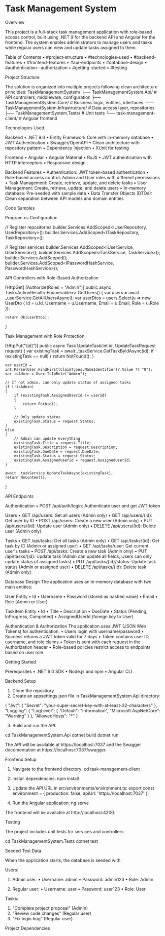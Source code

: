 # Task Management System

Overview

This project is a full-stack task management application with role-based access control, built using .NET 9 for the backend API and Angular for the frontend. The system enables administrators to manage users and tasks while regular users can view and update tasks assigned to them.

Table of Contents
•	#project-structure
•	#technologies-used
•	#backend-features
•	#frontend-features
•	#api-endpoints
•	#database-design
•	#authentication--authorization
•	#getting-started
•	#testing

Project Structure

The solution is organized into multiple projects following clean architecture principles:
TaskManagementSystem/
├── TaskManagementSystem.Api/            # API controllers, middleware, configuration
├── TaskManagementSystem.Core/           # Business logic, entities, interfaces
├── TaskManagementSystem.Infrastructure/ # Data access layer, repositories
├── TaskManagementSystem.Tests/          # Unit tests
└── task-management-client/              # Angular frontend

Technologies Used

Backend
•	.NET 9.0
•	Entity Framework Core with in-memory database
•	JWT Authentication
•	Swagger/OpenAPI
•	Clean architecture with repository pattern
•	Dependency Injection
•	XUnit for testing

Frontend
•	Angular
•	Angular Material
•	RxJS
•	JWT authentication with HTTP interceptors
•	Responsive design

Backend Features
•	Authentication: JWT token-based authentication
•	Role-based access control: Admin and User roles with different permissions
•	Task Management: Create, retrieve, update, and delete tasks
•	User Management: Create, retrieve, update, and delete users
•	In-memory database: Pre-seeded with sample data
•	Data Transfer Objects (DTOs): Clean separation between API models and domain entities

Code Samples

Program.cs Configuration

// Register repositories
builder.Services.AddScoped<IUserRepository, UserRepository>();
builder.Services.AddScoped<ITaskRepository, TaskRepository>();

// Register services
builder.Services.AddScoped<IUserService, UserService>();
builder.Services.AddScoped<ITaskService, TaskService>();
builder.Services.AddScoped<JwtService>();
builder.Services.AddScoped<IPasswordHashService, PasswordHashService>();

API Controllers with Role-Based Authorization

[HttpGet]
[Authorize(Roles = "Admin")]
public async Task<ActionResult<IEnumerable<UserDto>>> GetUsers()
{
    var users = await _userService.GetAllUsersAsync();
    var userDtos = users.Select(u => new UserDto
    {
        Id = u.Id,
        Username = u.Username,
        Email = u.Email,
        Role = u.Role
    });

    return Ok(userDtos);
}

Task Management with Role Protection

[HttpPut("{id}")]
public async Task<IActionResult> UpdateTask(int id, UpdateTaskRequest request)
{
    var existingTask = await _taskService.GetTaskByIdAsync(id);
    if (existingTask == null)
    {
        return NotFound();
    }

    var userId = int.Parse(User.FindFirst(ClaimTypes.NameIdentifier)?.Value ?? "0");
    var isAdmin = User.IsInRole("Admin");

    // If not admin, can only update status of assigned tasks
    if (!isAdmin)
    {
        if (existingTask.AssignedUserId != userId)
        {
            return Forbid();
        }

        // Only update status
        existingTask.Status = request.Status;
    }
    else
    {
        // Admin can update everything
        existingTask.Title = request.Title;
        existingTask.Description = request.Description;
        existingTask.DueDate = request.DueDate;
        existingTask.Status = request.Status;
        existingTask.AssignedUserId = request.AssignedUserId;
    }

    await _taskService.UpdateTaskAsync(existingTask);
    return NoContent();
}

API Endpoints

Authentication
•	POST /api/auth/login: Authenticate user and get JWT token

Users
•	GET /api/users: Get all users (Admin only)
•	GET /api/users/{id}: Get user by ID
•	POST /api/users: Create a new user (Admin only)
•	PUT /api/users/{id}: Update user (Admin only)
•	DELETE /api/users/{id}: Delete user (Admin only)

Tasks
•	GET /api/tasks: Get all tasks (Admin only)
•	GET /api/tasks/{id}: Get task by ID (Admin or assigned user)
•	GET /api/tasks/user: Get current user's tasks
•	POST /api/tasks: Create a new task (Admin only)
•	PUT /api/tasks/{id}: Update task (Admin can update all fields; Users can only update status of assigned tasks)
•	PUT /api/tasks/{id}/status: Update task status (Admin or assigned user)
•	DELETE /api/tasks/{id}: Delete task (Admin only)

Database Design
The application uses an in-memory database with two main entities:

User Entity
•	Id
•	Username
•	Password (stored as hashed value)
•	Email
•	Role (Admin or User)

TaskItem Entity
•	Id
•	Title
•	Description
•	DueDate
•	Status (Pending, InProgress, Completed)
•	AssignedUserId (foreign key to User)

Authentication & Authorization
The application uses JWT (JSON Web Tokens) for authentication:
•	Users login with username/password
•	Success returns a JWT token valid for 7 days
•	Token contains user ID, username, and role claims
•	Token is sent with each request in the Authorization header
•	Role-based policies restrict access to endpoints based on user role

Getting Started

Prerequisites
•	.NET 9.0 SDK
•	Node.js and npm
•	Angular CLI

Backend Setup
1.	Clone the repository
2.	Create an appsettings.json file in TaskManagementSystem.Api directory:

{
  "Jwt": {
    "Secret": "your-super-secret-key-with-at-least-32-characters"
  },
  "Logging": {
    "LogLevel": {
      "Default": "Information",
      "Microsoft.AspNetCore": "Warning"
    }
  },
  "AllowedHosts": "*"
}

3.	Build and run the API:

cd TaskManagementSystem.Api
dotnet build
dotnet run

The API will be available at https://localhost:7037 and the Swagger documentation at https://localhost:7037/swagger.

Frontend Setup

1.	Navigate to the frontend directory:
cd task-management-client

2.	Install dependencies:
npm install

3.	Update the API URL in src/environments/environment.ts:
export const environment = {
  production: false,
  apiUrl: 'https://localhost:7037'
};

4.	Run the Angular application:
ng serve

The frontend will be available at http://localhost:4200.

Testing

The project includes unit tests for services and controllers:

cd TaskManagementSystem.Tests
dotnet test

Seeded Test Data

When the application starts, the database is seeded with:

Users:
1.	Admin user:
•	Username: admin
•	Password: admin123
•	Role: Admin

2.	Regular user:
•	Username: user
•	Password: user123
•	Role: User

Tasks:
1.	"Complete project proposal" (Admin)
2.	"Review code changes" (Regular user)
3.	"Fix login bug" (Regular user)

Project Dependencies

<!-- TaskManagementSystem.Api -->
<PackageReference Include="Microsoft.AspNetCore.Authentication.JwtBearer" Version="9.0.5" />
<PackageReference Include="Microsoft.AspNetCore.OpenApi" Version="9.0.5" />
<PackageReference Include="Microsoft.EntityFrameworkCore.Design" Version="9.0.5" />
<PackageReference Include="Swashbuckle.AspNetCore" Version="8.1.1" />

<!-- TaskManagementSystem.Infrastructure -->
<PackageReference Include="Microsoft.EntityFrameworkCore" Version="9.0.5" />
<PackageReference Include="Microsoft.EntityFrameworkCore.InMemory" Version="9.0.5" />

<!-- TaskManagementSystem.Tests -->
<PackageReference Include="coverlet.collector" Version="6.0.2" />
<PackageReference Include="Microsoft.EntityFrameworkCore.InMemory" Version="9.0.5" />
<PackageReference Include="Microsoft.NET.Test.Sdk" Version="17.12.0" />
<PackageReference Include="Moq" Version="4.20.72" />
<PackageReference Include="xunit" Version="2.9.2" />
<PackageReference Include="xunit.runner.visualstudio" Version="2.8.2" />
